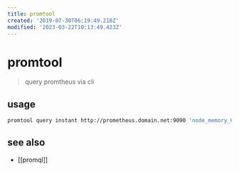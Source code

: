 ```yaml
---
title: promtool
created: '2019-07-30T06:19:49.218Z'
modified: '2023-03-22T10:13:49.423Z'
---
```


# promtool

> query promtheus via cli

## usage

```sh
promtool query instant http://prometheus.domain.net:9090 'node_memory_Cached_bytes{instance="docker-registry"}'
```

## see also

- [[promql]]

